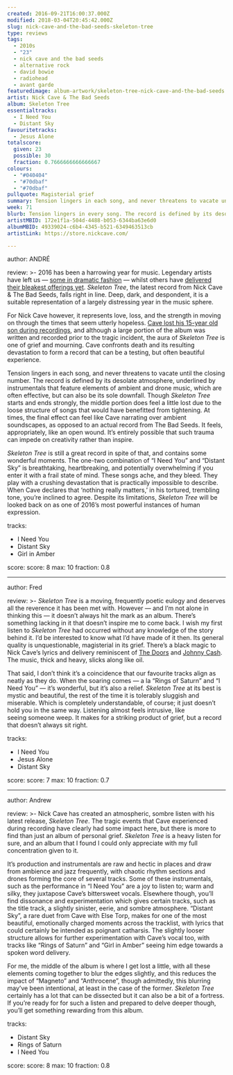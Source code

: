 ```yaml
---
created: 2016-09-21T16:00:37.000Z
modified: 2018-03-04T20:45:42.000Z
slug: nick-cave-and-the-bad-seeds-skeleton-tree
type: reviews
tags:
  - 2010s
  - "23"
  - nick cave and the bad seeds
  - alternative rock
  - david bowie
  - radiohead
  - avant garde
featuredimage: album-artwork/skeleton-tree-nick-cave-and-the-bad-seeds.jpg
artist: Nick Cave & The Bad Seeds
album: Skeleton Tree
essentialtracks:
  - I Need You
  - Distant Sky
favouritetracks:
  - Jesus Alone
totalscore:
  given: 23
  possible: 30
  fraction: 0.7666666666666667
colours:
  - "#040404"
  - "#70dbaf"
  - "#70dbaf"
pullquote: Magisterial grief
summary: Tension lingers in each song, and never threatens to vacate until the closing number. The record is defined by its desolate atmosphere, underlined by instrumentals featuring elements of ambient and drone music.
week: 71
blurb: Tension lingers in every song. The record is defined by its desolate atmosphere, underlined by instrumentals featuring elements of ambient and drone music.
artistMBID: 172e1f1a-504d-4488-b053-6344ba63e6d0
albumMBID: 49339024-c6b4-4345-b521-6349463513cb
artistLink: https://store.nickcave.com/

---
```

author: ANDRÉ

review: >-
  2016 has been a harrowing year for music. Legendary artists have left us — [some in dramatic fashion](/reviews/david-bowie-blackstar/) — whilst others have [delivered their bleakest offerings yet](/reviews/radiohead-a-moon-shaped-pool/). *Skeleton Tree*, the latest record from Nick Cave & The Bad Seeds, falls right in line. Deep, dark, and despondent, it is a suitable representation of a largely distressing year in the music sphere. 
  
  For Nick Cave however, it represents love, loss, and the strength in moving on through the times that seem utterly hopeless. [Cave lost his 15-year old son during recordings](http://www.bbc.co.uk/news/uk-england-sussex-33533530), and although a large portion of the album was written and recorded prior to the tragic incident, the aura of *Skeleton Tree* is one of grief and mourning. Cave confronts death and its resulting devastation to form a record that can be a testing, but often beautiful experience. 
  
  Tension lingers in each song, and never threatens to vacate until the closing number. The record is defined by its desolate atmosphere, underlined by instrumentals that feature elements of ambient and drone music, which are often effective, but can also be its sole downfall. Though *Skeleton Tree* starts and ends strongly, the middle portion does feel a little lost due to the loose structure of songs that would have benefitted from tightening. At times, the final effect can feel like Cave narrating over ambient soundscapes, as opposed to an actual record from The Bad Seeds. It feels, appropriately, like an open wound. It’s entirely possible that such trauma can impede on creativity rather than inspire. 
  
  *Skeleton Tree* is still a great record in spite of that, and contains some wonderful moments. The one-two combination of “I Need You” and “Distant Sky” is breathtaking, heartbreaking, and potentially overwhelming if you enter it with a frail state of mind. These songs ache, and they bleed. They play with a crushing devastation that is practically impossible to describe. When Cave declares that ‘nothing really matters,’ in his tortured, trembling tone, you’re inclined to agree. Despite its limitations, *Skeleton Tree* will be looked back on as one of 2016’s most powerful instances of human expression.

tracks:
  - I Need You
  - ­Distant Sky
  - ­Girl in Amber

score:
  score: 8
  max: 10
  fraction: 0.8

---
author: Fred

review: >-
  *Skeleton Tree* is a moving, frequently poetic eulogy and deserves all the reverence it has been met with. However — and I’m not alone in thinking this — it doesn’t always hit the mark as an album. There’s something lacking in it that doesn’t inspire me to come back. I wish my first listen to *Skeleton Tree* had occurred without any knowledge of the story behind it. I’d be interested to know what I’d have made of it then. Its general quality is unquestionable, magisterial in its grief. There’s a black magic to Nick Cave’s lyrics and delivery reminiscent of [The Doors](https://www.youtube.com/watch?v=JSUIQgEVDM4) and [Johnny Cash](https://www.youtube.com/watch?v=vt1Pwfnh5pc). The music, thick and heavy, slicks along like oil. 
  
  That said, I don’t think it’s a coincidence that our favourite tracks align as neatly as they do. When the soaring comes — a la “Rings of Saturn” and “I Need You” — it’s wonderful, but it’s also a relief. *Skeleton Tree* at its best is mystic and beautiful, the rest of the time it is tolerably sluggish and miserable. Which is completely understandable, of course; it just doesn’t hold you in the same way. Listening almost feels intrusive, like seeing someone weep. It makes for a striking product of grief, but a record that doesn’t always sit right.

tracks:
  - I Need You
  - ­Jesus Alone
  - ­Distant Sky

score:
  score: 7
  max: 10
  fraction: 0.7

---
author: Andrew

review: >-
  Nick Cave has created an atmospheric, sombre listen with his latest release, *Skeleton Tree*. The tragic events that Cave experienced during recording have clearly had some impact here, but there is more to find than just an album of personal grief. *Skeleton Tree* is a heavy listen for sure, and an album that I found I could only appreciate with my full concentration given to it. 
  
  It’s production and instrumentals are raw and hectic in places and draw from ambience and jazz frequently, with chaotic rhythm sections and drones forming the core of several tracks. Some of these instrumentals, such as the performance in “I Need You” are a joy to listen to; warm and silky, they juxtapose Cave’s bittersweet vocals. Elsewhere though, you’ll find dissonance and experimentation which gives certain tracks, such as the title track, a slightly sinister, eerie, and sombre atmosphere. “Distant Sky”, a rare duet from Cave with Else Torp, makes for one of the most beautiful, emotionally charged moments across the tracklist, with lyrics that could certainly be intended as poignant catharsis. The slightly looser structure allows for further experimentation with Cave’s vocal too, with tracks like “Rings of Saturn” and “Girl in Amber” seeing him edge towards a spoken word delivery. 
  
  For me, the middle of the album is where I get lost a little, with all these elements coming together to blur the edges slightly, and this reduces the impact of “Magneto” and “Anthrocene”, though admittedly, this blurring may’ve been intentional, at least in the case of the former. *Skeleton Tree* certainly has a lot that can be dissected but it can also be a bit of a fortress. If you’re ready for for such a listen and prepared to delve deeper though, you’ll get something rewarding from this album.

tracks:
  - Distant Sky
  - ­Rings of Saturn
  - ­I Need You

score:
  score: 8
  max: 10
  fraction: 0.8
